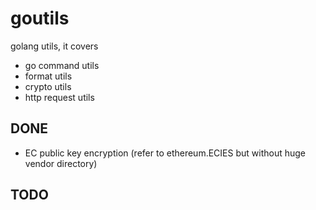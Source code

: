 # goutils
golang utils, it covers
 - go command utils
 - format utils
 - crypto utils
 - http request utils


## DONE
- EC public key encryption (refer to ethereum.ECIES
but without huge vendor directory)

## TODO

